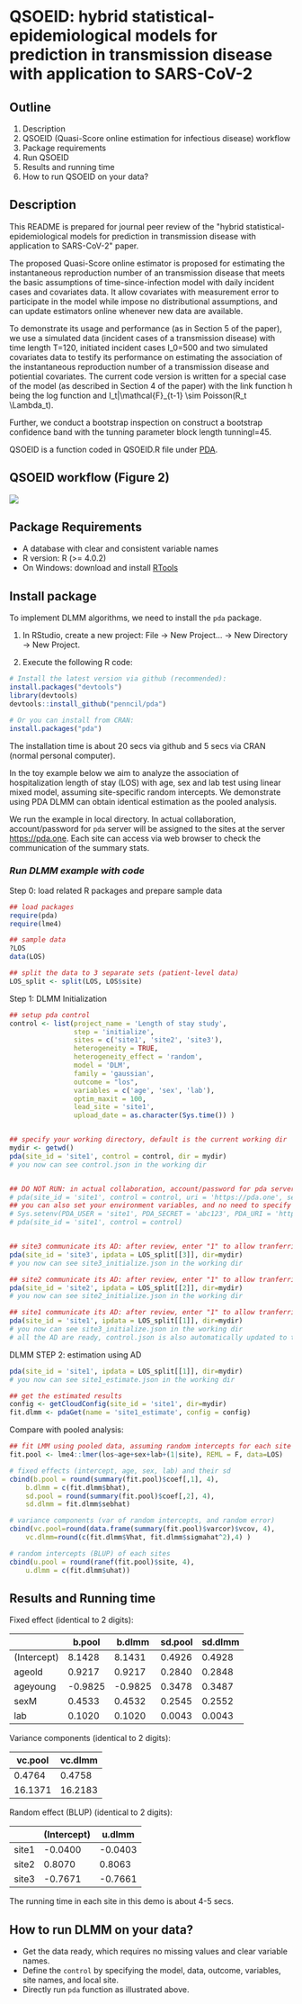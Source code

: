 
QSOEID: hybrid statistical-epidemiological models for prediction in transmission disease with application to SARS-CoV-2
==============================================
  
  
## Outline
1. Description
2. QSOEID (Quasi-Score online estimation for infectious disease) workflow
3. Package requirements
4. Run QSOEID
5. Results and running time
6. How to run QSOEID on your data?
  
## Description
This README is prepared for journal peer review of the "hybrid statistical-epidemiological models for prediction in transmission disease with application to SARS-CoV-2" paper. 

The proposed Quasi-Score online estimator is proposed for estimating the instantaneous reproduction number of an transmission disease that meets the basic assumptions of time-since-infection model with daily incident cases and covariates data. It allow covariates with measurement error to participate in the model while impose no distributional assumptions, and can update estimators online whenever new data are available.

To demonstrate its usage and performance (as in Section 5 of the paper), we use a simulated data (incident cases of a transmission disease) with time length T=120, initiated incident cases I_0=500 and two simulated covariates data to testify its performance on estimating the association of the instantaneous reproduction number of a transmission disease and potiential covariates. The current code version is written for a special case of the model (as described in Section 4 of the paper) with the link function h being the log function and I_t|\mathcal{F}_{t-1} \sim Poisson(R_t \Lambda_t).

Further, we conduct a bootstrap inspection on construct a bootstrap confidence band with the tunning parameter block length tunningl=45.

QSOEID is a function coded in QSOEID.R file under [PDA](https://github.com/ChorusChow). 

## QSOEID workflow (Figure 2)
![](workflow.png)

## Package Requirements
- A database with clear and consistent variable names
- R version: R (>= 4.0.2)
- On Windows: download and install [RTools](http://cran.r-project.org/bin/windows/Rtools/) 

## Install package

To implement DLMM algorithms, we need to install the `pda` package.  

1. In RStudio, create a new project: File -> New Project... -> New Directory -> New Project. 

2. Execute the following R code: 
  
  ```r
# Install the latest version via github (recommended):
install.packages("devtools")
library(devtools)
devtools::install_github("penncil/pda")

# Or you can install from CRAN:
install.packages("pda")

```

The installation time is about 20 secs via github and 5 secs via CRAN (normal personal computer). 

In the toy example below we aim to analyze the association of hospitalization length of stay (LOS) with age, sex and lab test using linear mixed model, assuming site-specific random intercepts. We demonstrate using PDA DLMM can obtain identical estimation as the pooled analysis. 

We run the example in local directory. In actual collaboration, account/password for `pda` server will be assigned to the sites at the server https://pda.one. Each site can access via web browser to check the communication of the summary stats.


### *Run DLMM example with code*

Step 0: load related R packages and prepare sample data

```r
## load packages
require(pda) 
require(lme4) 

## sample data
?LOS
data(LOS)  

## split the data to 3 separate sets (patient-level data)
LOS_split <- split(LOS, LOS$site)

``` 

Step 1: DLMM Initialization

```r
## setup pda control
control <- list(project_name = 'Length of stay study',
                step = 'initialize',
                sites = c('site1', 'site2', 'site3'),
                heterogeneity = TRUE,
                heterogeneity_effect = 'random',
                model = 'DLM',
                family = 'gaussian',
                outcome = "los",
                variables = c('age', 'sex', 'lab'), 
                optim_maxit = 100,
                lead_site = 'site1',
                upload_date = as.character(Sys.time()) )


## specify your working directory, default is the current working dir
mydir <- getwd()   
pda(site_id = 'site1', control = control, dir = mydir)
# you now can see control.json in the working dir


## DO NOT RUN: in actual collaboration, account/password for pda server will be assigned, thus:
# pda(site_id = 'site1', control = control, uri = 'https://pda.one', secret='abc123')
## you can also set your environment variables, and no need to specify them in pda:
# Sys.setenv(PDA_USER = 'site1', PDA_SECRET = 'abc123', PDA_URI = 'https://pda.one')
# pda(site_id = 'site1', control = control)


## site3 communicate its AD: after review, enter "1" to allow tranferring AD 
pda(site_id = 'site3', ipdata = LOS_split[[3]], dir=mydir)
# you now can see site3_initialize.json in the working dir

## site2 communicate its AD: after review, enter "1" to allow tranferring AD   
pda(site_id = 'site2', ipdata = LOS_split[[2]], dir=mydir)
# you now can see site2_initialize.json in the working dir

## site1 communicate its AD: after review, enter "1" to allow tranferring AD   
pda(site_id = 'site1', ipdata = LOS_split[[1]], dir=mydir)
# you now can see site3_initialize.json in the working dir
# all the AD are ready, control.json is also automatically updated to the next step

``` 

DLMM STEP 2: estimation using AD

```r  
pda(site_id = 'site1', ipdata = LOS_split[[1]], dir=mydir)
# you now can see site1_estimate.json in the working dir

## get the estimated results
config <- getCloudConfig(site_id = 'site1', dir=mydir)
fit.dlmm <- pdaGet(name = 'site1_estimate', config = config)
```


Compare with pooled analysis:
  
  ```r 
## fit LMM using pooled data, assuming random intercepts for each site
fit.pool <- lme4::lmer(los~age+sex+lab+(1|site), REML = F, data=LOS)

# fixed effects (intercept, age, sex, lab) and their sd 
cbind(b.pool = round(summary(fit.pool)$coef[,1], 4),
      b.dlmm = c(fit.dlmm$bhat),      
      sd.pool = round(summary(fit.pool)$coef[,2], 4),  
      sd.dlmm = fit.dlmm$sebhat)  

# variance components (var of random intercepts, and random error)
cbind(vc.pool=round(data.frame(summary(fit.pool)$varcor)$vcov, 4),
      vc.dlmm=round(c(fit.dlmm$Vhat, fit.dlmm$sigmahat^2),4) )

# random intercepts (BLUP) of each sites
cbind(u.pool = round(ranef(fit.pool)$site, 4),
      u.dlmm = c(fit.dlmm$uhat))

```


## Results and Running time

Fixed effect (identical to 2 digits):
  
  |             | b.pool  | b.dlmm  | sd.pool | sd.dlmm|
  |-------------|---------|---------|---------|--------|
  | (Intercept) | 8.1428  | 8.1431  | 0.4926  | 0.4928 |
  | ageold      | 0.9217  | 0.9217  | 0.2840  | 0.2848 |
  | ageyoung    | -0.9825 | -0.9825 | 0.3478  | 0.3487 |
  | sexM        | 0.4533  | 0.4532  | 0.2545  | 0.2552 |
  | lab         | 0.1020  | 0.1020  | 0.0043  | 0.0043 |
  
  Variance components (identical to 2 digits):
  
  |  vc.pool    | vc.dlmm |
  |-------------|---------|
  | 0.4764      | 0.4758  |
  | 16.1371     | 16.2183 |
  
  Random effect (BLUP) (identical to 2 digits):
  
  |        | (Intercept) | u.dlmm  |
  |--------|-------------|---------|
  | site1  | -0.0400     | -0.0403 |
  | site2  | 0.8070      | 0.8063  |
  | site3  | -0.7671     | -0.7661 |
  
  
  The running time in each site in this demo is about 4-5 secs. 


## How to run DLMM on your data?

* Get the data ready, which requires no missing values and clear variable names.
* Define the `control` by specifying the model, data, outcome, variables, site names, and local site.
* Directly run `pda` function as illustrated above.